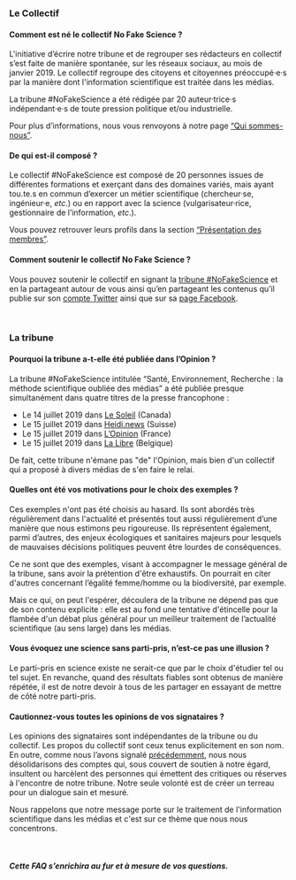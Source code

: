 ### Le Collectif ###
#### Comment est né le collectif No Fake Science ?
L'initiative d’écrire notre tribune et de regrouper ses rédacteurs en collectif s’est faite de manière spontanée, sur les réseaux sociaux, au mois de janvier 2019. Le collectif regroupe des citoyens et citoyennes préoccupé·e·s par la manière dont l'information scientifique est traitée dans les médias.

La tribune #NoFakeScience a été rédigée par 20 auteur·trice·s indépendant·e·s de toute pression politique et/ou industrielle.

Pour plus d’informations, nous vous renvoyons à notre page [“Qui sommes-nous”](https://nofake.science/a-propos).

#### De qui est-il composé ?
Le collectif #NoFakeScience est composé de 20 personnes issues de différentes formations et exerçant dans des domaines variés, mais ayant tou.te.s en commun d’exercer un métier scientifique (chercheur·se, ingénieur·e, *etc*.) ou en rapport avec la science (vulgarisateur·rice, gestionnaire de l’information, *etc*.).

Vous pouvez retrouver leurs profils dans la section [“Présentation des membres”](https://nofake.science/membres).

#### Comment soutenir le collectif No Fake Science ?
Vous pouvez soutenir le collectif en signant la [tribune #NoFakeScience](https://nofake.science/tribune) et en la partageant autour de vous ainsi qu’en partageant les contenus qu’il publie sur son [compte Twitter](https://twitter.com/nofake_science) ainsi que sur sa [page Facebook](https://www.facebook.com/CollectifNoFakeScience).

<br/>

### La tribune
#### Pourquoi la tribune a-t-elle été publiée dans l’Opinion ?
La tribune #NoFakeScience intitulée “Santé, Environnement, Recherche : la méthode scientifique oubliée des médias” a été publiée presque simultanément dans quatre titres de la presse francophone :
  - Le 14 juillet 2019 dans [Le Soleil](https://www.lesoleil.com/actualite/science/la-methode-scientifique-oubliee-dans-les-medias-b2ffb3daae4555df5a140e0252b067ef) (Canada)
  - Le 15 juillet 2019 dans [Heidi.news](https://www.heidi.news/articles/sante-environnement-recherche-la-methode-scientifique-oubliee-des-medias) (Suisse)
  - Le 15 juillet 2019 dans [L’Opinion](https://www.lopinion.fr/edition/politique/science-ne-saurait-avoir-parti-pris-l-appel-250-scientifiques-aux-192812) (France)
  - Le 15 juillet 2019 dans [La Libre](https://www.lalibre.be/debats/opinions/pour-lutter-contre-les-fake-news-les-scientifiques-ne-doivent-pas-devenir-les-ennemis-des-journalistes-5d287ca2f20d5a58a827f72f) (Belgique)

De fait, cette tribune n'émane pas "de" l'Opinion, mais bien d'un collectif qui a proposé à divers médias de s'en faire le relai.

#### Quelles ont été vos motivations pour le choix des exemples ?
Ces exemples n'ont pas été choisis au hasard. Ils sont abordés très régulièrement dans l'actualité et présentés tout aussi régulièrement d’une manière que nous estimons peu rigoureuse. Ils représentent également, parmi d’autres, des enjeux écologiques et sanitaires majeurs pour lesquels de mauvaises décisions politiques peuvent être lourdes de conséquences.

Ce ne sont que des exemples, visant à accompagner le message général de la tribune, sans avoir la prétention d'être exhaustifs. On pourrait en citer d'autres concernant l’égalité femme/homme ou la biodiversité, par exemple.

Mais ce qui, on peut l'espérer, découlera de la tribune ne dépend pas que de son contenu explicite : elle est au fond une tentative d'étincelle pour la flambée d'un débat plus général pour un meilleur traitement de l’actualité scientifique (au sens large) dans les médias.

#### Vous évoquez une science sans parti-pris, n’est-ce pas une illusion ?
Le parti-pris en science existe ne serait-ce que par le choix d'étudier tel ou tel sujet. En revanche, quand des résultats fiables sont obtenus de manière répétée, il est de notre devoir à tous de les partager en essayant de mettre de côté notre parti-pris.

#### Cautionnez-vous toutes les opinions de vos signataires ?
Les opinions des signataires sont indépendantes de la tribune ou du collectif. Les propos du collectif sont ceux tenus explicitement en son nom. En outre, comme nous l’avons signalé [précédemment](https://twitter.com/nofake_science/status/1151746840808886274), nous nous désolidarisons des comptes qui, sous couvert de soutien à notre égard, insultent ou harcèlent des personnes qui émettent des critiques ou réserves à l'encontre de notre tribune. Notre seule volonté est de créer un terreau pour un dialogue sain et mesuré.

Nous rappelons que notre message porte sur le traitement de l'information scientifique dans les médias et c'est sur ce thème que nous nous concentrons.

<br/>

##### Cette FAQ s’enrichira au fur et à mesure de vos questions.
